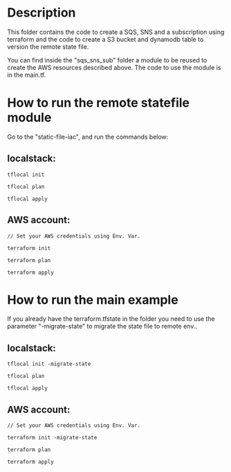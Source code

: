 # Description
This folder contains the code to create a SQS, SNS and a subscription using terraform and the code to create a S3 bucket and dynamodb table to version the remote state file.

You can find inside the "sqs_sns_sub" folder a module to be reused to create the AWS resources described above. The code to use the module is in the main.tf.

# How to run the remote statefile module

Go to the "static-file-iac", and run the commands below:

## localstack:

```
tflocal init

tflocal plan

tflocal apply
```

## AWS account:

```
// Set your AWS credentials using Env. Var.

terraform init

terraform plan

terraform apply
```

# How to run the main example

If you already have the terraform.tfstate in the folder you need to use the parameter "-migrate-state" to migrate the state file to remote env..

## localstack:

```
tflocal init -migrate-state

tflocal plan

tflocal apply
```

## AWS account:

```
// Set your AWS credentials using Env. Var.

terraform init -migrate-state

terraform plan

terraform apply
```